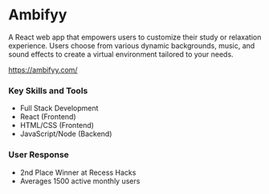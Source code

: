 # Ambifyy 
A React web app that empowers users to customize their study or relaxation experience. Users choose from various dynamic backgrounds, music, and sound effects to create a virtual environment tailored to your needs.

https://ambifyy.com/

### Key Skills and Tools
* Full Stack Development
* React (Frontend)
* HTML/CSS (Frontend)
* JavaScript/Node (Backend)

### User Response
* 2nd Place Winner at Recess Hacks
* Averages 1500 active monthly users
